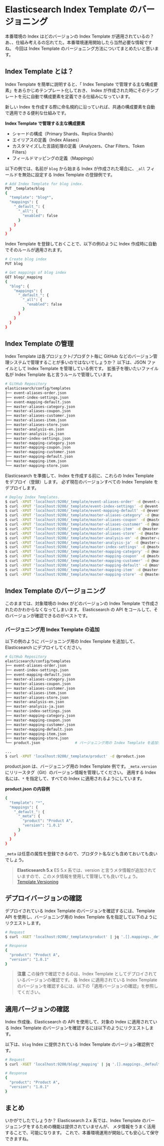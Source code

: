 # Elasticsearch Index Template のバージョニング
本番環境の Index はどのバージョンの Index Template が適用されているの？
あ、、仕組み考えるの忘れてた。本番環境運用開始したら当然必要な情報ですね。
今回は Index Template のバージョニング方法についてまとめたいと思います。

## Index Template とは？
Index Template を簡単に説明すると、「 Index Template で管理する主な構成要素」をあらかじめテンプレート化しておき、
Index が作成された時にそのテンプレートを元に自動で構成要素を定義できる仕組みになっています。

新しい Index を作成する際に命名規約に沿っていれば、共通の構成要素を自動で適用できる便利な仕組みです。

**Index Template で管理する主な構成要素**

* シャードの構成（Primary Shards、Replica Shards）
* エイリアスの定義（Index Aliases）
* カスタマイズした言語処理の定義（Analyzers、Char Filters、Token Filters）
* フィールドマッピングの定義（Mappings）

以下の例では、名前が `blog` から始まる Index が作成された場合に、`_all` フィールドを無効に設定する Index Template の登録例です。

``` sh
# Add Index Template for blog index.
PUT _template/blog
{
  "template": "blog*",
  "mappings": {
    "_default_": {
      "_all": {
        "enabled": false
      }
    }
  }
}
```

Index Template を登録しておくことで、以下の例のように Index 作成時に自動でそのルールが適用されます。

``` sh
# Create blog index
PUT blog

# Get mappings of blog index
GET blog/_mapping
{
  "blog": {
    "mappings": {
      "_default_": {
        "_all": {
          "enabled": false
        }
      }
    }
  }
}
```

## Index Template の管理
Index Template は各プロジェクト/プロダクト毎に GitHub などのバージョン管理システムで管理することが多いのではないでしょうか？
以下は、JSON ファイルとして Index Template を管理している例です。
拡張子を覗いたいファイル名が Index Template 名と言うルールで管理しています。

``` sh
# GitHub Repository
elasticsearch/config/templates
├── event-aliases-order.json
├── event-index-settings.json
├── event-mapping-default.json
├── master-aliases-category.json
├── master-aliases-coupon.json
├── master-aliases-customer.json
├── master-aliases-item.json
├── master-aliases-store.json
├── master-analysis-en.json
├── master-analysis-ja.json
├── master-index-settings.json
├── master-mapping-category.json
├── master-mapping-coupon.json
├── master-mapping-customer.json
├── master-mapping-default.json
├── master-mapping-item.json
└── master-mapping-store.json
```

Elasticsearch を準備して、Index を作成する前に、これらの Index Template をデプロイ（登録）します。
必ず現在のバージョンすべての Index Template をデプロイします。

``` sh
# Deploy Index Templates.
$ curl -XPUT 'localhost:9200/_template/event-aliases-order' -d @event-aliases-order.json
$ curl -XPUT 'localhost:9200/_template/event-index-settings' -d @event-index-settings.json
$ curl -XPUT 'localhost:9200/_template/event-mapping-default' -d @event-mapping-default.json
$ curl -XPUT 'localhost:9200/_template/master-aliases-category' -d @master-aliases-category.json
$ curl -XPUT 'localhost:9200/_template/master-aliases-coupon' -d @master-aliases-coupon.json
$ curl -XPUT 'localhost:9200/_template/master-aliases-customer' -d @master-aliases-customer.json
$ curl -XPUT 'localhost:9200/_template/master-aliases-item' -d @master-aliases-item.json
$ curl -XPUT 'localhost:9200/_template/master-aliases-store' -d @master-aliases-store.json
$ curl -XPUT 'localhost:9200/_template/master-analysis-en' -d @master-analysis-en.json
$ curl -XPUT 'localhost:9200/_template/master-analysis-ja' -d @master-analysis-ja.json
$ curl -XPUT 'localhost:9200/_template/master-index-settings' -d @master-index-settings.json
$ curl -XPUT 'localhost:9200/_template/master-mapping-category' -d @master-mapping-category.json
$ curl -XPUT 'localhost:9200/_template/master-mapping-coupon' -d @master-mapping-coupon.json
$ curl -XPUT 'localhost:9200/_template/master-mapping-customer' -d @master-mapping-customer.json
$ curl -XPUT 'localhost:9200/_template/master-mapping-default' -d @master-mapping-default.json
$ curl -XPUT 'localhost:9200/_template/master-mapping-item' -d @master-mapping-item.json
$ curl -XPUT 'localhost:9200/_template/master-mapping-store' -d @master-mapping-store.json
```

## Index Template のバージョニング
このままでは、対象環境の Index がどのバージョンの Index Template で作成されたのかわからなくなってしまいます。
Elasticsearch の API をコールして、そのバージョンが確認できるのがベストです。

### バージョニング用 Index Template の追加
以下の例のように バージョニング用の Index Template を追加して、Elasticsearch にデプロイしてください。

``` sh
# GitHub Repository
elasticsearch/config/templates
├── event-aliases-order.json
├── event-index-settings.json
├── event-mapping-default.json
├── master-aliases-category.json
├── master-aliases-coupon.json
├── master-aliases-customer.json
├── master-aliases-item.json
├── master-aliases-store.json
├── master-analysis-en.json
├── master-analysis-ja.json
├── master-index-settings.json
├── master-mapping-category.json
├── master-mapping-coupon.json
├── master-mapping-customer.json
├── master-mapping-default.json
├── master-mapping-item.json
├── master-mapping-store.json
└── product.json                # バージョニング用の Index Template を追加管理
```

``` sh
...
$ curl -XPUT 'localhost:9200/_template/product' -d @product.json
```

product.json は、バージョニング用の Index Template 例です。`_meta.version` にリリースタグ（Git）のバージョン情報を管理してください。
適用する Index 名には、`*` を指定して、すべての Index に適用されるようにしています。

**product.json の内容例**

``` sh
{
  "template": "*",
  "mappings": {
    "_default_": {
      "_meta": {
        "product": "Product A",
        "version": "1.0.1"
      }
    }
  }
}
```

`_meta` は任意の属性を登録できるので、プロダクト名なども含めておいても良いでしょう。


> **Elasticsearch 5.x**
> ES 5.x 系では、version と言うメタ情報が追加されていますので、このメタ情報を使用して管理しても良いでしょう。
> [Template Versioning](https://www.elastic.co/guide/en/elasticsearch/reference/current/indices-templates.html#versioning-templates)


## デプロイバージョンの確認
デプロイされている Index Template のバージョンを確認するには、Template API を使用し、バージョニング用の Index Template 名を指定して以下のようにリクエストします。

``` sh
# Request
$ curl -XGET 'localhost:9200/_template/product' | jq '.[].mappings._default_._meta'

# Response
{
  "product": "Product A",
  "version": "1.0.1"
}
```

> **注意**
> この操作で確認できるのは、Index Template としてデプロイされているバージョンの確認です。
> 各 Index に適用されている Index Template のバージョンを確認するには、以下の「適用バージョンの確認」を参照してください。

## 適用バージョンの確認
Index 作成後、Elasticsearch の API を使用して、対象の Index に適用されている Index Template のバージョンを確認するには以下のようにリクエストします。

以下は、`blog` Index に提供されている Index Template のバージョン確認例です。

``` sh
# Request
$ curl -XGET 'localhost:9200/blog/_mapping' | jq '.[].mappings._default_._meta'

# Response
{
  "product": "Product A",
  "version": "1.0.1"
}
```


## まとめ
いかがでしたでしょうか？
Elasticsearch 2.x 系では、Index Template のバージョニングをするための機能は提供されていませんが、
メタ情報をうまく活用することで、可能になります。
これで、本番環境運用が開始しても安心して保守できますね。
